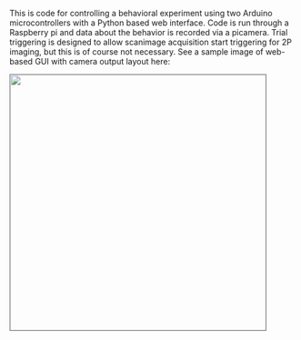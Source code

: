 This is code for controlling a behavioral experiment using two Arduino microcontrollers with a Python based web interface. Code is run through a Raspberry pi and data about the behavior is recorded via a picamera. Trial triggering is designed to allow scanimage acquisition start triggering for 2P imaging, but this is of course not necessary. See a sample image of web-based GUI with camera output layout here:


<IMG SRC="https://github.com/gerardjb/EyeblinkRig/blob/master/docs/SampleWebpageViews.png" WIDTH=450 style="border:1px solid gray">
